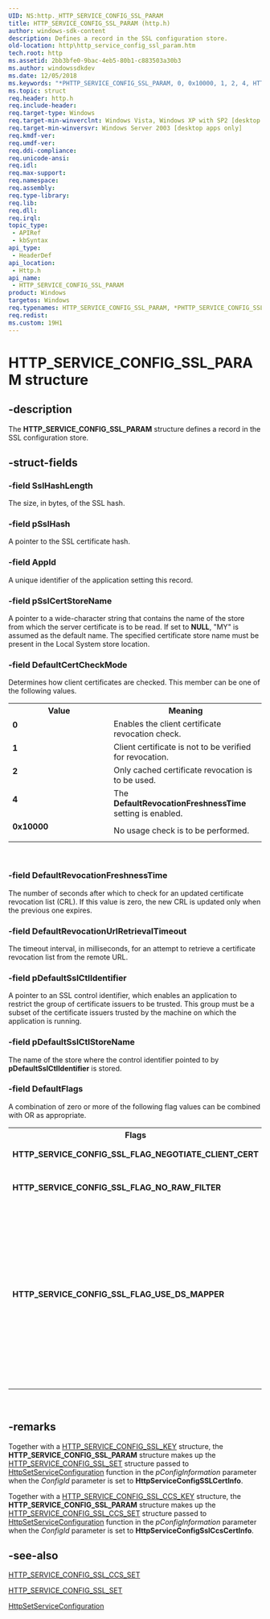 ```yaml
---
UID: NS:http._HTTP_SERVICE_CONFIG_SSL_PARAM
title: HTTP_SERVICE_CONFIG_SSL_PARAM (http.h)
author: windows-sdk-content
description: Defines a record in the SSL configuration store.
old-location: http\http_service_config_ssl_param.htm
tech.root: http
ms.assetid: 2bb3bfe0-9bac-4eb5-80b1-c883503a30b3
ms.author: windowssdkdev
ms.date: 12/05/2018
ms.keywords: "*PHTTP_SERVICE_CONFIG_SSL_PARAM, 0, 0x10000, 1, 2, 4, HTTP_SERVICE_CONFIG_SSL_FLAG_NEGOTIATE_CLIENT_CERT, HTTP_SERVICE_CONFIG_SSL_FLAG_NO_RAW_FILTER, HTTP_SERVICE_CONFIG_SSL_FLAG_USE_DS_MAPPER, HTTP_SERVICE_CONFIG_SSL_PARAM, HTTP_SERVICE_CONFIG_SSL_PARAM structure [HTTP], PHTTP_SERVICE_CONFIG_SSL_PARAM, PHTTP_SERVICE_CONFIG_SSL_PARAM structure pointer [HTTP], _http_http_service_config_ssl_param, http.http_service_config_ssl_param, http/HTTP_SERVICE_CONFIG_SSL_PARAM, http/PHTTP_SERVICE_CONFIG_SSL_PARAM"
ms.topic: struct
req.header: http.h
req.include-header: 
req.target-type: Windows
req.target-min-winverclnt: Windows Vista, Windows XP with SP2 [desktop apps only]
req.target-min-winversvr: Windows Server 2003 [desktop apps only]
req.kmdf-ver: 
req.umdf-ver: 
req.ddi-compliance: 
req.unicode-ansi: 
req.idl: 
req.max-support: 
req.namespace: 
req.assembly: 
req.type-library: 
req.lib: 
req.dll: 
req.irql: 
topic_type:
 - APIRef
 - kbSyntax
api_type:
 - HeaderDef
api_location:
 - Http.h
api_name:
 - HTTP_SERVICE_CONFIG_SSL_PARAM
product: Windows
targetos: Windows
req.typenames: HTTP_SERVICE_CONFIG_SSL_PARAM, *PHTTP_SERVICE_CONFIG_SSL_PARAM
req.redist: 
ms.custom: 19H1
---
```


# HTTP_SERVICE_CONFIG_SSL_PARAM structure


## -description


The 
<b>HTTP_SERVICE_CONFIG_SSL_PARAM</b> structure defines a record in the SSL configuration store.


## -struct-fields




### -field SslHashLength

The size, in bytes,  of the SSL hash.


### -field pSslHash

A pointer to the SSL certificate hash.


### -field AppId

A unique identifier of the application setting this record.


### -field pSslCertStoreName

A pointer to a wide-character string that contains the name of the store from which the server certificate is to be read. If set to <b>NULL</b>, "MY" is assumed as the default name. The specified certificate store name must be present in the Local System store location.


### -field DefaultCertCheckMode

Determines how client certificates are checked. This member can be one of the following values.

<table>
<tr>
<th>Value</th>
<th>Meaning</th>
</tr>
<tr>
<td width="40%"><a id="0"></a><dl>
<dt><b>0</b></dt>
</dl>
</td>
<td width="60%">
Enables the client certificate revocation check.

</td>
</tr>
<tr>
<td width="40%"><a id="1"></a><dl>
<dt><b>1</b></dt>
</dl>
</td>
<td width="60%">
Client certificate is not to be verified for revocation.

</td>
</tr>
<tr>
<td width="40%"><a id="2"></a><dl>
<dt><b>2</b></dt>
</dl>
</td>
<td width="60%">
Only cached certificate revocation is to be used.

</td>
</tr>
<tr>
<td width="40%"><a id="4"></a><dl>
<dt><b>4</b></dt>
</dl>
</td>
<td width="60%">
The <b>DefaultRevocationFreshnessTime</b> setting is enabled.

</td>
</tr>
<tr>
<td width="40%"><a id="0x10000"></a><a id="0X10000"></a><dl>
<dt><b>0x10000</b></dt>
</dl>
</td>
<td width="60%">
No usage check is to be performed.

</td>
</tr>
</table>
 


### -field DefaultRevocationFreshnessTime

The number of seconds after which to check for an updated certificate revocation list (CRL). If this value is zero, the new CRL is updated only when the previous one expires.


### -field DefaultRevocationUrlRetrievalTimeout

The timeout interval, in milliseconds,  for an attempt to retrieve a certificate revocation list from the remote URL.


### -field pDefaultSslCtlIdentifier

A pointer to an SSL control identifier, which enables an application to restrict the group of certificate issuers to be trusted. This group must be a subset of the certificate issuers trusted by the machine on which the application is running.


### -field pDefaultSslCtlStoreName

The name of the store where the control identifier pointed to by <b>pDefaultSslCtlIdentifier</b> is stored.


### -field DefaultFlags

A combination of zero or more of the following flag values can be combined with OR as appropriate.

<table>
<tr>
<th>Flags</th>
<th>Meaning</th>
</tr>
<tr>
<td width="40%"><a id="HTTP_SERVICE_CONFIG_SSL_FLAG_NEGOTIATE_CLIENT_CERT"></a><a id="http_service_config_ssl_flag_negotiate_client_cert"></a><dl>
<dt><b>HTTP_SERVICE_CONFIG_SSL_FLAG_NEGOTIATE_CLIENT_CERT</b></dt>
</dl>
</td>
<td width="60%">
Enables a client certificate to be cached locally for subsequent use.

</td>
</tr>
<tr>
<td width="40%"><a id="HTTP_SERVICE_CONFIG_SSL_FLAG_NO_RAW_FILTER"></a><a id="http_service_config_ssl_flag_no_raw_filter"></a><dl>
<dt><b>HTTP_SERVICE_CONFIG_SSL_FLAG_NO_RAW_FILTER</b></dt>
</dl>
</td>
<td width="60%">
Prevents SSL requests from being passed to low-level ISAPI filters.

</td>
</tr>
<tr>
<td width="40%"><a id="HTTP_SERVICE_CONFIG_SSL_FLAG_USE_DS_MAPPER"></a><a id="http_service_config_ssl_flag_use_ds_mapper"></a><dl>
<dt><b>HTTP_SERVICE_CONFIG_SSL_FLAG_USE_DS_MAPPER</b></dt>
</dl>
</td>
<td width="60%">
Client certificates are mapped where possible to corresponding operating-system user accounts based on the certificate mapping rules stored in Active Directory. 




If this flag is set and the mapping is successful, the <b>Token</b> member of the 
<a href="https://docs.microsoft.com/windows/desktop/api/http/ns-http-_http_ssl_client_cert_info">HTTP_SSL_CLIENT_CERT_INFO</a> structure is a handle to an 
<a href="https://docs.microsoft.com/windows/desktop/SecAuthZ/access-tokens">access token</a>. Release this token explicitly by closing the handle when the 
<b>HTTP_SSL_CLIENT_CERT_INFO</b> structure is no longer required.

</td>
</tr>
</table>
 


## -remarks



Together with a 
<a href="https://docs.microsoft.com/windows/desktop/api/http/ns-http-_http_service_config_ssl_key">HTTP_SERVICE_CONFIG_SSL_KEY</a> structure, the <b>HTTP_SERVICE_CONFIG_SSL_PARAM</b> structure makes up the 
<a href="https://docs.microsoft.com/windows/desktop/api/http/ns-http-_http_service_config_ssl_set">HTTP_SERVICE_CONFIG_SSL_SET</a> structure passed to 
<a href="https://docs.microsoft.com/windows/desktop/api/http/nf-http-httpsetserviceconfiguration">HttpSetServiceConfiguration</a> function in the <i>pConfigInformation</i> parameter when the <i>ConfigId</i> parameter is set to <b>HttpServiceConfigSSLCertInfo</b>.

Together with a 
<a href="https://docs.microsoft.com/windows/desktop/api/http/ns-http-_http_service_config_ssl_ccs_key">HTTP_SERVICE_CONFIG_SSL_CCS_KEY</a> structure, the <b>HTTP_SERVICE_CONFIG_SSL_PARAM</b> structure makes up the 
<a href="https://docs.microsoft.com/windows/desktop/api/http/ns-http-_http_service_config_ssl_ccs_set">HTTP_SERVICE_CONFIG_SSL_CCS_SET</a> structure passed to 
<a href="https://docs.microsoft.com/windows/desktop/api/http/nf-http-httpsetserviceconfiguration">HttpSetServiceConfiguration</a> function in the <i>pConfigInformation</i> parameter when the <i>ConfigId</i> parameter is set to <b>HttpServiceConfigSslCcsCertInfo</b>.




## -see-also




<a href="https://docs.microsoft.com/windows/desktop/api/http/ns-http-_http_service_config_ssl_ccs_set">HTTP_SERVICE_CONFIG_SSL_CCS_SET</a>



<a href="https://docs.microsoft.com/windows/desktop/api/http/ns-http-_http_service_config_ssl_set">HTTP_SERVICE_CONFIG_SSL_SET</a>



<a href="https://docs.microsoft.com/windows/desktop/api/http/nf-http-httpsetserviceconfiguration">HttpSetServiceConfiguration</a>
 

 

